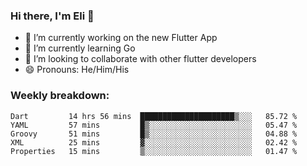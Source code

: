 ### Hi there, I'm Eli 👋
- 🔭 I’m currently working on the new Flutter App
- 🌱 I’m currently learning Go
- 🦄 I’m looking to collaborate with other flutter developers
- 😄 Pronouns: He/Him/His

### Weekly breakdown:
<!--START_SECTION:waka-->
```text
Dart         14 hrs 56 mins  █████████████████████▒░░░   85.72 % 
YAML         57 mins         █▒░░░░░░░░░░░░░░░░░░░░░░░   05.47 % 
Groovy       51 mins         █▒░░░░░░░░░░░░░░░░░░░░░░░   04.88 % 
XML          25 mins         ▓░░░░░░░░░░░░░░░░░░░░░░░░   02.42 % 
Properties   15 mins         ▒░░░░░░░░░░░░░░░░░░░░░░░░   01.47 % 
```
<!--END_SECTION:waka-->
